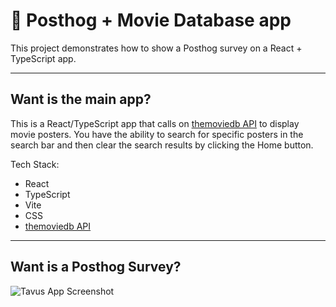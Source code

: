 # 📝 Posthog + Movie Database app

This project demonstrates how to show a Posthog survey on a React + TypeScript app.

---

## Want is the main app?

This is a React/TypeScript app that calls on [themoviedb API](https://www.themoviedb.org/?language=en-US) to display movie posters. You have the ability to search for specific posters in the search bar and then clear the search results by clicking the Home button.

Tech Stack:

- React
- TypeScript
- Vite
- CSS
- [themoviedb API](https://www.themoviedb.org/?language=en-US)

---

## Want is a Posthog Survey?

![Tavus App Screenshot](./assets/posthog_one.png)

